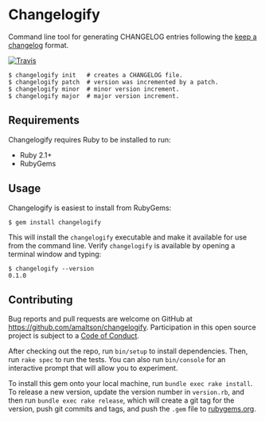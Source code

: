 # Changelogify

Command line tool for generating CHANGELOG entries following the [keep a
changelog](http://keepachangelog.com) format.

[![Travis](https://img.shields.io/travis/amaltson/changelogify.svg)](TravisCI)

```
$ changelogify init   # creates a CHANGELOG file.
$ changelogify patch  # version was incremented by a patch.
$ changelogify minor  # minor version increment.
$ changelogify major  # major version increment.
```

## Requirements

Changelogify requires Ruby to be installed to run:

- Ruby 2.1+
- RubyGems

## Usage

Changelogify is easiest to install from RubyGems:

```
$ gem install changelogify
```

This will install the `changelogify` executable and make it available for use
from the command line. Verify `changelogify` is available by opening a terminal
window and typing:

```
$ changelogify --version
0.1.0
```

## Contributing

Bug reports and pull requests are welcome on GitHub at
https://github.com/amaltson/changelogify. Participation in this open source
project is subject to a [Code of Conduct](code_of_conduct.md).

After checking out the repo, run `bin/setup` to install dependencies. Then, run
`rake spec` to run the tests. You can also run `bin/console` for an interactive
prompt that will allow you to experiment.

To install this gem onto your local machine, run `bundle exec rake install`. To
release a new version, update the version number in `version.rb`, and then run
`bundle exec rake release`, which will create a git tag for the version, push
git commits and tags, and push the `.gem` file to
[rubygems.org](https://rubygems.org).
